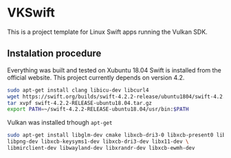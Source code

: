 # VKSwift

This is a project template for Linux Swift apps running the Vulkan SDK.

## Instalation procedure
Everything was built and tested on Xubuntu 18.04
Swift is installed from the official website. This project currently depends on version 4.2.

```bash
sudo apt-get install clang libicu-dev libcurl4
wget https://swift.org/builds/swift-4.2.2-release/ubuntu1804/swift-4.2.2-RELEASE/swift-4.2.2-RELEASE-ubuntu18.04.tar.gz
tar xvpf swift-4.2.2-RELEASE-ubuntu18.04.tar.gz
export PATH=~/swift-4.2.2-RELEASE-ubuntu18.04/usr/bin:$PATH
```

Vulkan was installed trhough `apt-get`

```bash
sudo apt-get install libglm-dev cmake libxcb-dri3-0 libxcb-present0 libpciaccess0 \
libpng-dev libxcb-keysyms1-dev libxcb-dri3-dev libx11-dev \
libmirclient-dev libwayland-dev libxrandr-dev libxcb-ewmh-dev
```
